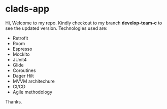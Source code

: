 # clads-app

Hi, Welcome to my repo. Kindly checkout to my branch **develop-team-c**  to see the updated version.
Technologies used are:
* Retrofit
* Room
* Espresso
* Mockito
* JUnit4
* Glide
* Coroutines
* Dager Hilt
* MVVM architechure
* CI/CD
* Agile methodology

Thanks.
